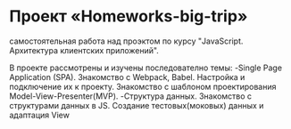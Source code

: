 # Проект «Homeworks-big-trip»

самостоятельная работа над проэктом по курсу "JavaScript. Архитектура клиентских приложений".

В проекте рассмотрены и изучены последователно темы:
-Single Page Application (SPA). 
    Знакомство с Webpack, Babel. Настройка и подключение их к проeкту.
    Знакомство с шаблоном проектирования Model-View-Presenter(MVP).
-Структура данных.
    Знакомство с структурами данных в JS.
    Создание тестовых(моковых) данных и адаптация View